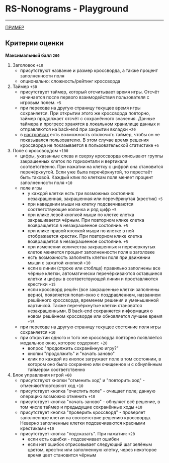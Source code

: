 # RS-Nonograms - Playground

---

[ПРИМЕР](https://www.nonograms.ru/)

## Критерии оценки

**Максимальный балл `200`**

1. Заголовок `+10`
   - присутствуют название и размер кроссворда, а также процент заполненности поля
   - опционально: сложность/рейтинг кроссворда
2. Таймер `+30`
   - присутствует таймер, который отсчитывает время игры. Отсчёт начинается после первого взаимодействия пользователя с игровым полем. `+5`
   - при переходе на другую страницу текущее время игры сохраняется. При открытии этого же кроссворда повторно, таймер продолжает отсчёт с сохранённого значения. Данные таймера и прогресс хранятся в локальном хранилище данных и отправляются на back-end при закрытии вкладки `+20`
   - в [настройках](settings.md) есть возможность отключить таймер, чтобы он не показывался пользователю. В этом случае время решения кроссворда не показывается в пользовательской статистике `+5`
3. Поле с кроссвордом `+100`
   - цифры, указанные слева и сверху кроссворда описывают группы закрашенных клеток по горизонтали и вертикали соответственно. При нажатии на клетку с цифрой она становится перечёркнутой. Если уже была перечёркнутой, то перестаёт быть таковой. Каждый клик по клеткам поля меняет процент заполненности поля `+10`
   - поле игры
      - у каждой клетки есть три возможных состояния: незакрашенная, закрашенная или перечёркнутая (крестик) `+5`
      - при наведении мыши на клетку подсвечиваются соответствующие колонка и ряд цифр `+5`
      - при клике левой кнопкой мыши по клетке клетка закрашивается чёрным. При повторном клике клетка возвращается в незакрашенное состояние. `+5`
      - при клике правой кнопкой мыши по клетке в ней отображается крестик. При повторном клике клетка возвращается в незакрашенное состояние. `+5`
      - при изменении количества закрашенных и перечеркнутых клеток меняется процент заполненности поля в заголовке
      - есть возможность заполнять клетки поля при движении мыши с зажатой кнопкой `+10`
      - если в линии (строке или стоблце) правильно заполнены все чёрные клетки, автоматически перечёркиваются оставшиеся клетки и цифры в соответствующей линии и проставляются крестики `+15`
      - если кроссворд решён (все закрашенные клетки заполнены верно), появляется попап-окно с поздравлением, названием решённого кроссворда, временем решения и уменьшенной картинкой. Также перечёркнутые клетки становятся незакрашенными. В back-end сохраняется информация о новом решённом кроссворде или обновляется лучшее время `+15`
    - при переходе на другую страницу текущее состояние поля игры сохраняется `+10`
    - при открытии одного и того же кроссворда повторно появляется модальное окно, которое содержит: `+20`
      - вопрос "продолжить сохранённую игру?"
      - кнопки "продолжить" и "начать заново"
      - клик по каждой из кнопок загружает поле в том состоянии, в котором оно было сохранено или очищенное и с обнулённым таймером соответственно
4. Блок управления игрой `+60`
   - присутствуют кнопки "отменить ход" и "повторить ход" - отменяют/повторяют ход `+10`
   - присутствует кнопка "очистить поле" - очищает поле; данную операцию возможно отменить `+10`
   - присутствует кнопка "начать заново" - обнуляет всё решение, в том числе таймер и предыдущие сохранённые ходы `+10`
   - присутствует кнопка "проверить кроссворд" - проверяет заполненные клетки на соответствие решению кроссворда. Неверно заполненные клетки подсвечиваются красными крестиками `+10`
   - присутствует кнопка "подсказать". При нажатии: `+20`
      - если есть ошибки - подсвечивает ошибки
      - если нет ошибок отрисовывает следующий шаг зелёным цветом, крестик или заполненную клетку, через некоторое время цвет становится чёрным
